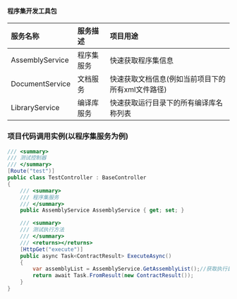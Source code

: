 #### 程序集开发工具包
|           服务名称                 |           服务描述                |              项目用途                                                                  |
|:-----------------------------------|:----------------------------------|:---------------------------------------------------------------------------------------|
| AssemblyService                    | 程序集服务                        |快速获取程序集信息                                                                      |
| DocumentService                    | 文档服务                          |快速获取文档信息(例如当前项目下的所有xml文件路径)                                       |
| LibraryService                     | 编译库服务                        |快速获取运行目录下的所有编译库名称列表                                                  |

### 项目代码调用实例(以程序集服务为例)
``` C#
/// <summary>
/// 测试控制器
/// </summary>
[Route("test")]
public class TestController : BaseController
{
    /// <summary>
    /// 程序集服务
    /// </summary>
    public AssemblyService AssemblyService { get; set; }

    /// <summary>
    /// 测试执行方法
    /// </summary>
    /// <returns></returns>
    [HttpGet("execute")]
    public async Task<ContractResult> ExecuteAsync()
    {
        var assemblyList = AssemblyService.GetAssemblyList();//获取执行目录下所有的程序集列表
        return await Task.FromResult(new ContractResult());
    }
}
```
